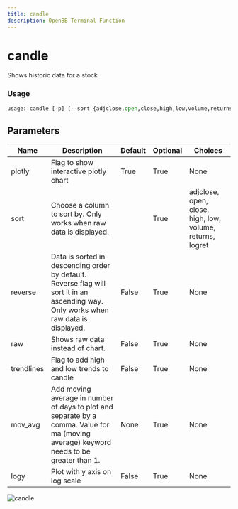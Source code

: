 ```yaml
---
title: candle
description: OpenBB Terminal Function
---
```


# candle

Shows historic data for a stock

### Usage 
```python
usage: candle [-p] [--sort {adjclose,open,close,high,low,volume,returns,logret}] [-r] [--raw] [-t] [--ma MOV_AVG] [--log]
```

## Parameters

| Name | Description | Default | Optional | Choices |
| ---- | ----------- | ------- | -------- | ------- |
| plotly | Flag to show interactive plotly chart | True | True | None |
| sort | Choose a column to sort by. Only works when raw data is displayed. |  | True | adjclose, open, close, high, low, volume, returns, logret |
| reverse | Data is sorted in descending order by default. Reverse flag will sort it in an ascending way. Only works when raw data is displayed. | False | True | None |
| raw | Shows raw data instead of chart. | False | True | None |
| trendlines | Flag to add high and low trends to candle | False | True | None |
| mov_avg | Add moving average in number of days to plot and separate by a comma. Value for ma (moving average) keyword needs to be greater than 1. | None | True | None |
| logy | Plot with y axis on log scale | False | True | None |


![candle](https://user-images.githubusercontent.com/46355364/154072214-f4b49833-157f-44a7-be2d-d558ffc6f945.png)


